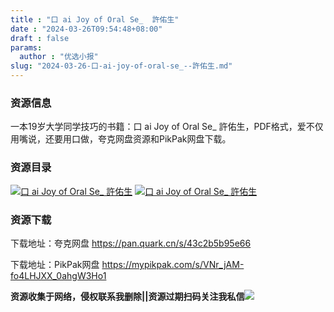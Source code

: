 ```yaml
---
title : "口 ai Joy of Oral Se_  許佑生"
date : "2024-03-26T09:54:48+08:00"
draft : false
params:
  author : "优选小报"
slug: "2024-03-26-口-ai-joy-of-oral-se_--許佑生.md"
---
```


### 资源信息

一本19岁大学同学技巧的书籍：口 ai Joy of Oral Se_ 許佑生，PDF格式，爱不仅用嘴说，还要用口做，夸克网盘资源和PikPak网盘下载。

### 资源目录

[![口 ai Joy of Oral Se_
許佑生](//img7-1.zhekoulieshou.com/mmbiz_jpg/iaHBVewvSIbAOP5MwRmNQ8SEEaPPgBTocEsrDGze12GMfGLURfUWIwaCjehmuMSrzfL1oQbcKzjQyodo0GdvDkg/0)](//img7-1.zhekoulieshou.com/mmbiz_jpg/iaHBVewvSIbAOP5MwRmNQ8SEEaPPgBTocEsrDGze12GMfGLURfUWIwaCjehmuMSrzfL1oQbcKzjQyodo0GdvDkg/0)
[![口 ai Joy of Oral Se_
許佑生](//img7-1.zhekoulieshou.com/mmbiz_jpg/iaHBVewvSIbAOP5MwRmNQ8SEEaPPgBTocecKB70swjiaiaCHGaqr7H5njST0MShno3CP8Lp5zp2nJ8NLzjgsgPIGA/0)](//img7-1.zhekoulieshou.com/mmbiz_jpg/iaHBVewvSIbAOP5MwRmNQ8SEEaPPgBTocecKB70swjiaiaCHGaqr7H5njST0MShno3CP8Lp5zp2nJ8NLzjgsgPIGA/0)

### 资源下载

下载地址：夸克网盘 https://pan.quark.cn/s/43c2b5b95e66

下载地址：PikPak网盘 https://mypikpak.com/s/VNr_jAM-fo4LHJXX_0ahgW3Ho1

**资源收集于网络，侵权联系我删除||资源过期扫码关注我私信**![](//img7-1.zhekoulieshou.com/mmbiz_jpg/iaHBVewvSIbAjcr9g6TlCXSfiaDqkbzuEzp207hVzPqT4YGQOAazQ1KNHCeACbia5Lzq4Ckwibe48iar1q7lgVP1o3w/640?wx_fmt=jpeg&from=appmsg)



